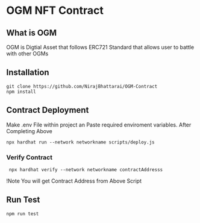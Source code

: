 # OGM NFT Contract

## What is OGM 
 OGM is Digtial Asset that follows ERC721 Standard that allows user to battle with other OGMs

## Installation 

  ```
  git clone https://github.com/NirajBhattarai/OGM-Contract
  npm install 

  ```
## Contract Deployment
Make .env File within project an Paste required enviroment variables.
After Completing Above

```
npx hardhat run --network networkname scripts/deploy.js

```
### Verify Contract

```
 npx hardhat verify --network networkname contractAddresss
```
!Note You will get Contract Address from Above Script

## Run Test 

```
npm run test

```



